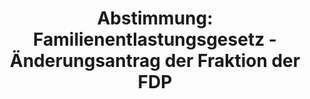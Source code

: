 ---
abstimmung:
  abstimmung: 2
  bundestagssitzung: 75
  legislaturperiode: 19
categories:
- Todo
data:
- title: Abstimmungsergebnis 20190118_2-data.pdf
  url: /res/2021-btw/abstimmungsergebnisse/20190118_2-data.pdf
- title: Abstimmungsergebnis 20190118_2_xls-data.xls
  url: /res/2021-btw/abstimmungsergebnisse/20190118_2_xls-data.xls
- title: Abstimmungsergebnis 20190118_2_xls-datacsv
  url: /res/2021-btw/abstimmungsergebnisse/csv/20190118_2_xls-datacsv
ergebnis:
  afd:
    enthaltung: 0
    gesamt: 91
    ja: 79
    nein: 0
    nichtabgegeben: 12
    ungueltig: 0
  bü90/gr:
    enthaltung: 0
    gesamt: 67
    ja: 0
    nein: 65
    nichtabgegeben: 2
    ungueltig: 0
  cdu/csu:
    enthaltung: 0
    gesamt: 246
    ja: 0
    nein: 227
    nichtabgegeben: 19
    ungueltig: 0
  die linke.:
    enthaltung: 0
    gesamt: 69
    ja: 0
    nein: 62
    nichtabgegeben: 7
    ungueltig: 0
  fdp:
    enthaltung: 0
    gesamt: 80
    ja: 70
    nein: 0
    nichtabgegeben: 10
    ungueltig: 0
  file: 20190118_2_xls-data.xls
  fraktionslos:
    enthaltung: 0
    gesamt: 4
    ja: 1
    nein: 1
    nichtabgegeben: 2
    ungueltig: 0
  spd:
    enthaltung: 0
    gesamt: 152
    ja: 0
    nein: 140
    nichtabgegeben: 12
    ungueltig: 0
layout: abstimmung
links:
- title: Link zu bundestag.de
  url: https://www.bundestag.de/parlament/plenum/abstimmung/abstimmung?id=552
preview: 'Deutscher Bundestag


  75. Sitzung des Deutschen Bundestages

  am Freitag, 18. Januar 2019


  Endgültiges Ergebnis der Namentlichen Abstimmung Nr. 2


  Entschließungsantrag der Abgeordneten Linda Teuteberg, Stephan Thomae, Grigorios

  Aggelidis, weiterer Abgeordneter und der Fraktion der FDP

  zu der dritten Beratung des Gesetzentwurfs der Bundesregierung

  Entwurf eines Gesetzes zur Einstufung Georgiens, der Demokratischen Volksrepublik

  Algerien, des Königreichs Marokko und der Tunesischen Republik als sichere

  Herkunftsstaaten

  Drs. 19/5314, 19/6538 und 19/7065'
tags:
- Todo
title: 'Abstimmung: Familienentlastungsgesetz - Änderungsantrag der Fraktion der FDP'
---